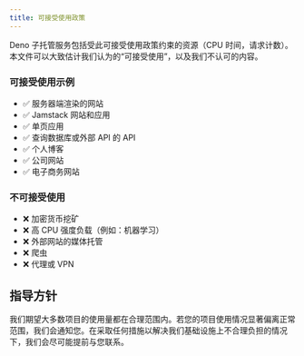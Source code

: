 ```yaml
---
title: 可接受使用政策
---
```


Deno 子托管服务包括受此可接受使用政策约束的资源（CPU 时间，请求计数）。本文件可以大致估计我们认为的“可接受使用”，以及我们不认可的内容。

### 可接受使用示例

- ✅ 服务器端渲染的网站
- ✅ Jamstack 网站和应用
- ✅ 单页应用
- ✅ 查询数据库或外部 API 的 API
- ✅ 个人博客
- ✅ 公司网站
- ✅ 电子商务网站

### 不可接受使用

- ❌ 加密货币挖矿
- ❌ 高 CPU 强度负载（例如：机器学习）
- ❌ 外部网站的媒体托管
- ❌ 爬虫
- ❌ 代理或 VPN

## 指导方针

我们期望大多数项目的使用量都在合理范围内。若您的项目使用情况显著偏离正常范围，我们会通知您。在采取任何措施以解决我们基础设施上不合理负担的情况下，我们会尽可能提前与您联系。